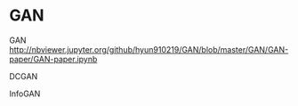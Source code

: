 # GAN
GAN
http://nbviewer.jupyter.org/github/hyun910219/GAN/blob/master/GAN/GAN-paper/GAN-paper.ipynb

DCGAN

InfoGAN
